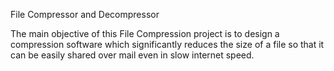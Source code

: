  
 File Compressor and Decompressor
 
The main objective of this File Compression project is to design a compression software which significantly reduces the size of a file so that it can be easily shared over mail even in slow internet speed. 
